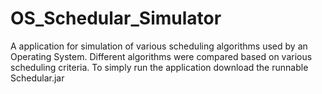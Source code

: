 # OS_Schedular_Simulator
A application for simulation of various scheduling algorithms used by an Operating System. Different algorithms were compared based on various scheduling criteria.
To simply run the application download the runnable Schedular.jar
